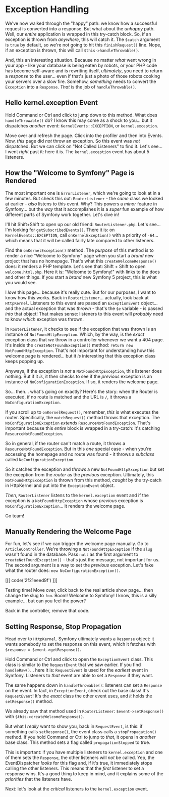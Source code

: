 # Exception Handling

We've now walked through the "happy" path: we know how a successful request is
converted into a response. But what about the *unhappy* path. Well, our
*entire* application is wrapped in this try-catch block. So, if an exception
is thrown from *anywhere*, this will catch it. The `$catch` argument is `true`
by default, so we're not going to hit this `finishRequest()` line. Nope, if an
exception is thrown, this will call `$this->handleThrowable()`.

And, this an interesting situation. Because no matter *what* went wrong in your
app - like your database is being eaten by robots, or your PHP code has become
self-aware and is rewriting itself, *ultimately*, you need to return a *response*
to the user... even if that's just a photo of those robots cooking your servers
over a slow fire. Somehow, *something* needs to convert the `Exception` into
a `Response`. *That* is the job of `handleThrowable()`.

## Hello kernel.exception Event

Hold Command or Ctrl and click to jump down to this method. What does
`handleThrowable()` do? I know this may come as a shock to you... but it dispatches
*another* event: `KernelEvents::EXCEPTION`, or `kernel.exception`.

Move over and refresh the page. Click into the profiler and then into Events. Now,
*this* page did *not* throw an exception. So this event was *not* dispatched.
But we can click on "Not Called Listeners" to find it. Let's see... I went
*right* past it: here it is. The `kernel.exception` event has about 5 listeners.

## How the "Welcome to Symfony" Page is Rendered

The most important one is `ErrorListener`, which we're going to look at in a few
minutes. But check this out: `RouterListener` - the *same* class we looked at
earlier - *also* listens to this event. Why? This powers a *minor* feature in
Symfony... but the *way* that it accomplishes it is a *super* fun example of how
different parts of Symfony work together. Let's dive in!

I'll hit Shift+Shift to open up our old friend: `RouterListener.php`. Let's see...
I'm looking for `getSubscribedEvents()`. There it is: on
`KernelEvents::EXCEPTION`, call `onKernelException()` with a priority of `-64`...
which means that it will be called fairly late compared to other listeners.

Find the `onKernelException()` method. The *purpose* of this method is to render
a nice "Welcome to Symfony" page when you start a *brand* new project that has
no homepage. That's what this `createWelcomeResponse()` does: it renders a PHP
template. Let's see that: Shift + Shift to open `welcome.html.php`. Here
it is: "Welcome to Symfony!" with links to the docs and other things. If you start
a *brand* new Symfony 5 project, this is what you would see.

I *love* this page... because it's really cute. But for our purposes, I want to
know how this works. Back in `RouterListener`... actually, look back at
`HttpKernel`. Listeners to this event are passed an `ExceptionEvent` object...
and the actual exception that was *thrown* - that's the `$e` variable - is passed
*into* that object! That makes sense: listeners to this event will *probably*
need to know *which* exception was thrown.

In `RouterListener`, it checks to see if the exception that was thrown is an
instance of `NotFoundHttpException`. Which, by the way, is the *exact* exception
class that *we* throw in a controller whenever we want a 404 page. It's inside
the `createNotFoundException()` method: `return new NotFoundHttpException`.
That's not important for understanding how this welcome page is rendered... but
it *is* interesting that this exception class keeps popping up.

Anyways, if the exception is *not* a `NotFoundHttpException`, this listener does
nothing. But if it *is*, it then checks to see if the *previous* exception is
an instance of `NoConfigurationException`. If so, it renders the welcome page.

So... then... what's going on exactly? Here's the story: when the Router is executed,
if no route is matched and the URL is `/`, it throws a `NoConfigurationException`.

If you scroll up to `onKernelRequest()`, remember, *this* is what executes the
router. Specifically, the `matchRequest()` method throws that exception. The
`NoConfigurationException` *extends* `ResourceNotFoundException`. That's important
because this *entire* block is wrapped in a try-catch: it's catching
`ResourceNotFoundException`.

So in general, if the router can't match a route, it throws a
`ResourceNotFoundException`. But in this *one* special case - when you're accessing
the homepage and no route was found - it throws a *subclass* called
`NoConfigurationException`.

So it catches the exception and *throws* a new `NotFoundHttpException` but
set the exception from the *router* as the *previous* exception. Ultimately,
this `NotFoundHttpException` is thrown from this method, *caught* by the try-catch
in HttpKernel and put into the `ExceptionEvent` object.

*Then*, `RouterListener` listens to the `kernel.exception` event and if the
exception is a `NotFoundHttpException` whose *previous* exception is
`NoConfigurationException`... it renders the welcome page.

Go team!

## Manually Rendering the Welcome Page

For fun, let's see if we can trigger the welcome page manually. Go to
`ArticleController`. We're throwing a `NotFoundHttpException` if the `slug` wasn't
found in the database. Pass `null` as the first argument to
`createNotFoundException()` - that's just the message, not important for us.
The second argument is a way to set the *previous* exception. Let's fake what
the router does: `new NoConfigurationException()`.

[[[ code('2f21eeed9f') ]]]

Testing time! Move over, click back to the real article show page... then change
the slug to `foo`. Boom! Welcome to Symfony! I know, this is a silly example... but
can you feel the power?

Back in the controller, remove that code.

## Setting Response, Stop Propagation

Head over to `HttpKernel`. Symfony ultimately wants a `Response` object: it wants
somebody to set the response on this event, which it fetches with
`$response = $event->getResponse()`.

Hold Command or Ctrl and click to open the `ExceptionEvent` class. This class
is similar to the `RequestEvent` that we saw earlier. If you find `handleRaw()`...
here it is: `RequestEvent` is used for the *earliest* event in Symfony. Listeners
to *that* event are able to set a `Response` if they want.

The same happens down in `handleThrowable()`: listeners can set a `Response` on
the event. In fact, in `ExceptionEvent`, check out the base class! It's
`RequestEvent`! It's the *exact* class the other event uses, and *it* holds the
`setResponse()` method.

We already saw that method used in `RouterListener`: `$event->setResponse()` with
`$this->createWelcomeResponse()`.

But what I *really* want to show you, back in `RequestEvent`, is this: if something
calls `setResponse()`, the event class calls a `stopPropagation()` method. If you
hold Command or Ctrl to jump to *that*, it opens in *another* base class. This
method sets a flag called `propagationStopped` to true.

This is important: if you have multiple listeners to `kernel.exception` and one
of them sets the `Response`, the other listeners will *not* be called. Yep, the
EventDispatcher *looks* for this flag and, if it's true, it immediately stops
calling the other listeners. This means that the *first* listener to set a response
wins. It's a good thing to keep in mind, and it explains some of the *priorities*
that the listeners have.

Next: let's look at the *critical* listeners to the `kernel.exception` event.
